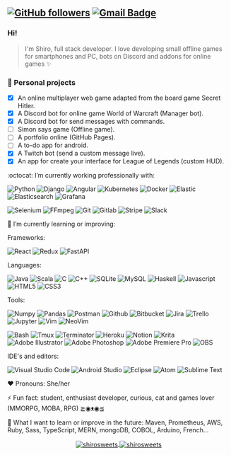 <div align="left">

[![GitHub followers](https://img.shields.io/github/followers/shirosweets?label=Follow&style=social)](https://github.com/shirosweets/?tab=follow) [![Gmail Badge](https://img.shields.io/badge/-vsv.dev.solft@gmail.com-c14438?style=flat-square&logo=Gmail&logoColor=white&link=mailto:vsv.dev.solft@gmail.com)](mailto:vsv.dev.solft@gmail.com)</div>
---

### Hi!
> I'm Shiro, full stack developer. I love developing small offline games for smartphones and PC, bots on Discord and addons for online games ✨
### :hibiscus: Personal projects

- [x] An online multiplayer web game adapted from the board game Secret Hitler.
- [x] A Discord bot for online game World of Warcraft (Manager bot).
- [x] A Discord bot for send messages with commands.
- [ ] Simon says game (Offline game).
- [ ] A portfolio online (GitHub Pages).
- [ ] A to-do app for android.
- [x] A Twitch bot (send a custom message live).
- [x] An app for create your interface for League of Legends (custom HUD).

:octocat: I’m currently working professionally with:</p>

![Python](https://img.shields.io/badge/-Python-05122A?style=flat&logo=python)
![Django](https://img.shields.io/badge/-Django-05122A?style=flat&logo=django)
![Angular](https://img.shields.io/badge/-Angular-05122A?style=flat&logo=angular)
![Kubernetes](https://img.shields.io/badge/-Kubernetes-05122A?style=flat&logo=Kubernetes)
![Docker](https://img.shields.io/badge/-Docker-05122A?style=flat&logo=docker)
![Elastic](https://img.shields.io/badge/-Elastic-05122A?style=flat&logo=Elastic)
![Elasticsearch](https://img.shields.io/badge/-Elasticsearch-05122A?style=flat&logo=Elasticsearch)
![Grafana](https://img.shields.io/badge/-Grafana-05122A?style=flat&logo=Grafana)

![Selenium](https://img.shields.io/badge/-Selenium-05122A?style=flat&logo=Selenium)
![FFmpeg](https://img.shields.io/badge/-FFmpeg-05122A?style=flat&logo=FFmpeg)
![Git](https://img.shields.io/badge/-Git-05122A?style=flat&logo=git)
![Gitlab](https://img.shields.io/badge/-Gitlab-05122A?style=flat&logo=Gitlab)
![Stripe](https://img.shields.io/badge/-Stripe-05122A?style=flat&logo=Stripe)
![Slack](https://img.shields.io/badge/-Slack-05122A?style=flat&logo=Slack)

🌱 I’m currently learning or improving:</p>
Frameworks:</p>

![React](https://img.shields.io/badge/-React-05122A?style=flat&logo=react)
![Redux](https://img.shields.io/badge/-Redux-05122A?style=flat&logo=redux)
![FastAPI](https://img.shields.io/badge/-fastAPI-05122A?style=flat&logo=fastAPI)

Languages:</p>

![Java](https://img.shields.io/badge/-Java-05122A?style=flat&logo=java)
![Scala](https://img.shields.io/badge/-Scala-05122A?style=flat&logo=scala)
![C](https://img.shields.io/badge/-C-05122A?style=flat&logo=c)
![C++](https://img.shields.io/badge/-C++-05122A?style=flat&logo=cplusplus)
![SQLite](https://img.shields.io/badge/-SQLite-05122A?style=flat&logo=SQLite)
![MySQL](https://img.shields.io/badge/-MySQL-05122A?style=flat&logo=MySQL)
![Haskell](https://img.shields.io/badge/-Haskell-05122A?style=flat&logo=Haskell)
![Javascript](https://img.shields.io/badge/-Javascript-05122A?style=flat&logo=javascript)
![HTML5](https://img.shields.io/badge/-HTML-05122A?style=flat&logo=html5)
![CSS3](https://img.shields.io/badge/-CSS-05122A?style=flat&logo=css3)

Tools:</p>

![Numpy](https://img.shields.io/badge/-Numpy-05122A?style=%27flat%27&logo=numpy)
![Pandas](https://img.shields.io/badge/-Pandas-05122A?style=flat&logo=pandas)
![Postman](https://img.shields.io/badge/-Postman-05122A?style=flat&logo=Postman)
![Github](https://img.shields.io/badge/-Github-05122A?style=flat&logo=Github)
![Bitbucket](https://img.shields.io/badge/-Bitbucket-05122A?style=flat&logo=bitbucket)
![Jira](https://img.shields.io/badge/-Jira-05122A?style=flat&logo=jira)
![Trello](https://img.shields.io/badge/-Trello-05122A?style=flat&logo=Trello)
![Jupyter](https://img.shields.io/badge/-Jupyter-05122A?style=flat&logo=jupyter)
![Vim](https://img.shields.io/badge/-Vim-05122A?style=flat&logo=vim)
![NeoVim](https://img.shields.io/badge/-NeoVim-05122A?style=flat&logo=neovim)

![Bash](https://img.shields.io/badge/-Bash-05122A?style=flat&logo=gnu-bash)
![Tmux](https://img.shields.io/badge/-Tmux-05122A?style=%27flat%27&logo=tmux)
![Terminator](https://img.shields.io/badge/-Terminator-05122A?style=%27flat%27&logo=Terminator)
![Heroku](https://img.shields.io/badge/-Heroku-05122A?style=flat&logo=heroku)
![Notion](https://img.shields.io/badge/-Notion-05122A?style=flat&logo=Notion)
![Krita](https://img.shields.io/badge/-Krita-05122A?style=flat&logo=Krita)
![Adobe Illustrator](https://img.shields.io/badge/-Illustrator-05122A?style=flat&logo=adobe-illustrator)
![Adobe Photoshop](https://img.shields.io/badge/-Photoshop-05122A?style=flat&logo=adobe-photoshop)
![Adobe Premiere Pro](https://img.shields.io/badge/-Premiere-05122A?style=flat&logo=adobe-premiere-pro)
![OBS](https://img.shields.io/badge/-OBS_Studio-05122A?style=flat&logo=obs-studio)

IDE's and editors:</p>

![Visual Studio Code](https://img.shields.io/badge/-VSC-05122A?style=flat&logo=visual-studio-code)
![Android Studio](https://img.shields.io/badge/-Android_Studio-05122A?style=flat&logo=android-studio)
![Eclipse](https://img.shields.io/badge/-Eclipse-05122A?style=flat&logo=Eclipse)
![Atom](https://img.shields.io/badge/-Atom-05122A?style=flat&logo=Atom)
![Sublime Text](https://img.shields.io/badge/-SublimeText-05122A?style=flat&logo=sublimeText)

♥ Pronouns: She/her

⚡ Fun fact: student, enthusiast developer, curious, cat and games lover (MMORPG, MOBA, RPG) ≧◉ᴥ◉≦

🌈 What I want to learn or improve in the future: Maven, Prometheus, AWS, Ruby, Sass, TypeScript, MERN, mongoDB, COBOL, Arduino, French...

<p align="center">
  <a href="https://github.com/shirosweets/">
    <img align="center" src="https://github-readme-stats.vercel.app/api?username=shirosweets&show_icons=true&count_private=true&locale=en&theme=radical" alt="shirosweets">
    <img align="center" src="https://github-readme-streak-stats.herokuapp.com/?user=shirosweets&locale=en&theme=radical" alt="shirosweets"/>
  </a>
</p>